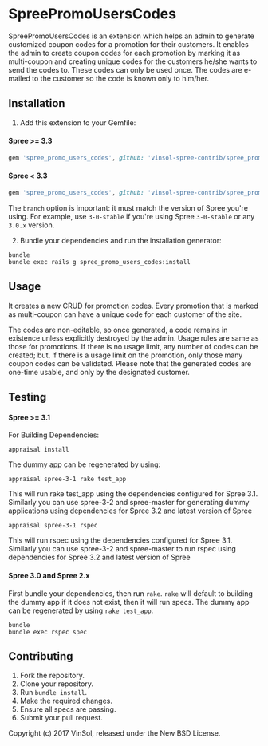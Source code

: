 SpreePromoUsersCodes
=====================

SpreePromoUsersCodes is an extension which helps an admin to generate customized coupon codes for a promotion for their customers. It enables the admin to create coupon codes for each promotion by marking it as multi-coupon and creating unique codes for the customers he/she wants to send the codes to. These codes can only be used once. The codes are e-mailed to the customer so the code is known only to him/her.

Installation
------------

1. Add this extension to your Gemfile:

  #### Spree >= 3.3

  ```ruby
  gem 'spree_promo_users_codes', github: 'vinsol-spree-contrib/spree_promo_users_codes', branch: 'master'
  ```

  #### Spree < 3.3

  ```ruby
  gem 'spree_promo_users_codes', github: 'vinsol-spree-contrib/spree_promo_users_codes', branch: 'X-X-stable'
  ```

  The `branch` option is important: it must match the version of Spree you're using.
  For example, use `3-0-stable` if you're using Spree `3-0-stable` or any `3.0.x` version.


2. Bundle your dependencies and run the installation generator:

  ```shell
  bundle
  bundle exec rails g spree_promo_users_codes:install
  ```


Usage
-----

It creates a new CRUD for promotion codes. Every promotion that is marked as multi-coupon can have a unique code for each customer of the site.

The codes are non-editable, so once generated, a code remains in existence unless explicitly destroyed by the admin. Usage rules are same as those for promotions. If there is no usage limit, any number of codes can be created; but, if there is a usage limit on the promotion, only those many coupon codes can be validated. Please note that the generated codes are one-time usable, and only by the designated customer.


Testing
-------

  #### Spree >= 3.1

  For Building Dependencies:
  ```shell
  appraisal install
  ```

  The dummy app can be regenerated by using:
  ```shell
  appraisal spree-3-1 rake test_app

  ```
  This will run rake test_app using the dependencies configured for Spree 3.1. Similarly you can use spree-3-2 and spree-master for generating dummy applications using dependencies for Spree 3.2 and latest version of Spree


  ```shell
  appraisal spree-3-1 rspec
  ```
  This will run rspec using the dependencies configured for Spree 3.1. Similarly you can use spree-3-2 and spree-master to run rspec using dependencies for Spree 3.2 and latest version of Spree


  #### Spree 3.0 and Spree 2.x

  First bundle your dependencies, then run `rake`. `rake` will default to building the dummy app if it does not exist, then it will run specs. The dummy app can be regenerated by using `rake test_app`.

  ```shell
  bundle
  bundle exec rspec spec
  ```


Contributing
------------

  1. Fork the repository.
  2. Clone your repository.
  3. Run `bundle install`.
  5. Make the required changes.
  6. Ensure all specs are passing.
  7. Submit your pull request.


Copyright (c) 2017 VinSol, released under the New BSD License.
